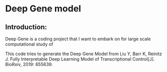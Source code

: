 # Deep Gene model
## Introduction: 
Deep Gene is a coding project that I want to embark on for large scale computational study of 




 This code tries to generate the Deep Gene Model from 
 Liu Y, Barr K, Reinitz J. Fully Interpretable Deep Learning Model of Transcriptional Control[J]. BioRxiv, 2019: 655639.
